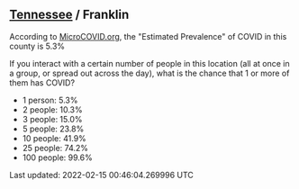 
## [Tennessee](/united-states/tennessee) / Franklin

According to [MicroCOVID.org](http://microcovid.org),
the "Estimated Prevalence" of COVID in this county is 5.3%

If you interact with a certain number of people in this location
(all at once in a group, or spread out across the day), what is the chance that
1 or more of them has COVID?

- 1 person: 5.3%
- 2 people: 10.3%
- 3 people: 15.0%
- 5 people: 23.8%
- 10 people: 41.9%
- 25 people: 74.2%
- 100 people: 99.6%

Last updated: 2022-02-15 00:46:04.269996 UTC
